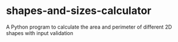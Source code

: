 # shapes-and-sizes-calculator
A Python program to calculate the area and perimeter of different 2D shapes with input validation
